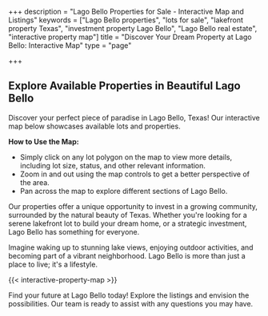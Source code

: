 +++
description = "Lago Bello Properties for Sale - Interactive Map and Listings"
keywords = ["Lago Bello properties", "lots for sale", "lakefront property Texas", "investment property Lago Bello", "Lago Bello real estate", "interactive property map"]
title = "Discover Your Dream Property at Lago Bello: Interactive Map"
type = "page"

+++

## Explore Available Properties in Beautiful Lago Bello

Discover your perfect piece of paradise in Lago Bello, Texas! Our interactive map below showcases available lots and properties.

**How to Use the Map:**

*   Simply click on any lot polygon on the map to view more details, including lot size, status, and other relevant information.
*   Zoom in and out using the map controls to get a better perspective of the area.
*   Pan across the map to explore different sections of Lago Bello.

Our properties offer a unique opportunity to invest in a growing community, surrounded by the natural beauty of Texas. Whether you're looking for a serene lakefront lot to build your dream home, or a strategic investment, Lago Bello has something for everyone.

Imagine waking up to stunning lake views, enjoying outdoor activities, and becoming part of a vibrant neighborhood. Lago Bello is more than just a place to live; it's a lifestyle.

<!--more-->

{{< interactive-property-map >}}

Find your future at Lago Bello today! Explore the listings and envision the possibilities. Our team is ready to assist with any questions you may have.
